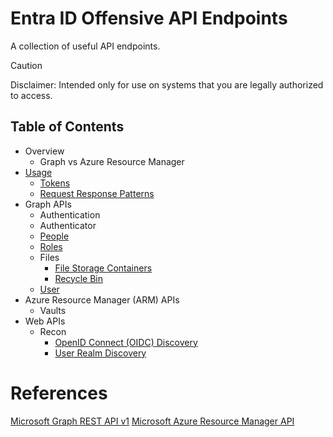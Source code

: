 # Entra ID Offensive API Endpoints
A collection of useful API endpoints.
> [!CAUTION]
> Disclaimer: Intended only for use on systems that you are legally authorized to access.
## Table of Contents
- Overview
  - Graph vs Azure Resource Manager
- [Usage](usage.md)
  - [Tokens](usage.md#tokens)
  - [Request Response Patterns](usage.md#request-response-patterns)
- Graph APIs
  - Authentication
  - Authenticator
  - [People](apis/graph/v1/people.md)
  - [Roles](apis/graph/v1/roles.md)
  - Files
    - [File Storage Containers](apis/graph/v1/file-storage-containers.md)
    - [Recycle Bin](apis/graph/v1/recycle-bin.md)
  - [User](apis/graph/v1/user.md)
- Azure Resource Manager (ARM) APIs
  - Vaults
- Web APIs
  - Recon
    - [OpenID Connect (OIDC) Discovery](apis/web/recon/oidc-discovery.md)
    - [User Realm Discovery](apis/web/recon/user-realm-discovery.md)
# References
[Microsoft Graph REST API v1](https://learn.microsoft.com/en-us/graph/?view=graph-rest-1.0)
[Microsoft Azure Resource Manager API](https://learn.microsoft.com/en-us/rest/api/resources/)
